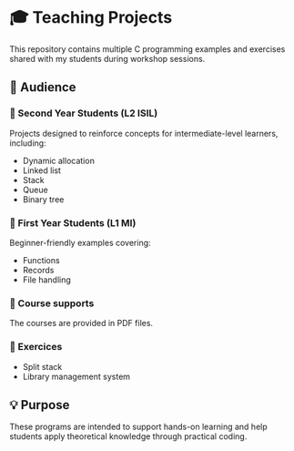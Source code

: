 # 🎓 Teaching Projects

This repository contains multiple C programming examples and exercises shared with my students during workshop sessions.

## 📘 Audience

### 🔹 Second Year Students (L2 ISIL)
Projects designed to reinforce concepts for intermediate-level learners, including:
- Dynamic allocation
- Linked list
- Stack
- Queue
- Binary tree

### 🔹 First Year Students (L1 MI)
Beginner-friendly examples covering:
- Functions
- Records
- File handling

### 🔹 Course supports
The courses are provided in PDF files.

### 🔹 Exercices
- Split stack
- Library management system

## 💡 Purpose

These programs are intended to support hands-on learning and help students apply theoretical knowledge through practical coding.
